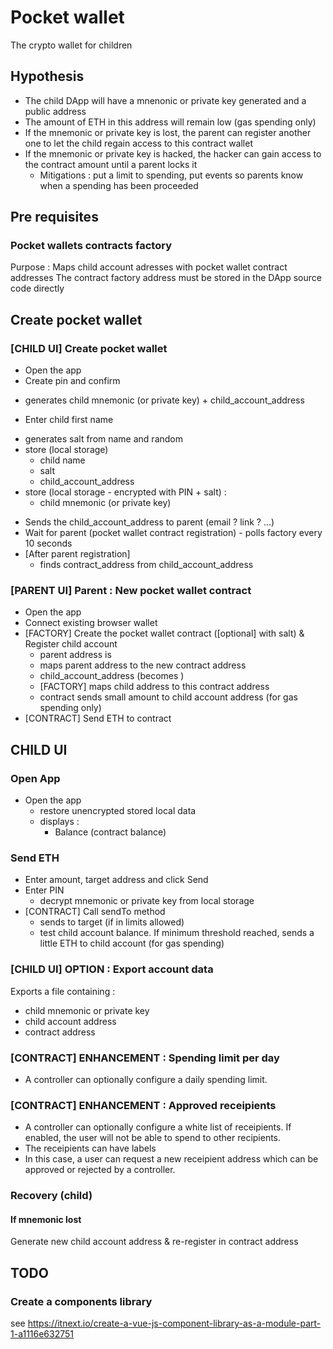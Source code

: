 # Pocket wallet

The crypto wallet for children

## Hypothesis

- The child DApp will have a mnenonic or private key generated and a public address
- The amount of ETH in this address will remain low (gas spending only)
- If the mnemonic or private key is lost, the parent can register another one to let the child regain access to this contract wallet
- If the mnemonic or private key is hacked, the hacker can gain access to the contract amount until a parent locks it
  - Mitigations : put a limit to spending, put events so parents know when a spending has been proceeded

## Pre requisites

### Pocket wallets contracts factory

Purpose : Maps child account adresses with pocket wallet contract addresses
The contract factory address must be stored in the DApp source code directly

## Create pocket wallet

### [CHILD UI] Create pocket wallet

+ Open the app
+ Create pin and confirm
- generates child mnemonic (or private key) + child_account_address
+ Enter child first name
- generates salt from name and random
- store (local storage)
  * child name
  * salt
  * child_account_address
- store (local storage - encrypted with PIN + salt) :
  * child mnemonic (or private key)
+ Sends the child_account_address to parent (email ? link ? ...)
+ Wait for parent (pocket wallet contract registration) - polls factory every 10 seconds
+ [After parent registration]
  - finds contract_address from child_account_address


### [PARENT UI] Parent : New pocket wallet contract

+ Open the app
+ Connect existing browser wallet
+ [FACTORY] Create the pocket wallet contract ([optional] with salt) & Register child account
  - parent address is <controller>
  - <controllers> maps parent address to the new contract address
  - child_account_address (becomes <user>)
  - [FACTORY] <users> maps child address to this contract address 
  - contract sends small amount to child account address (for gas spending only)
+ [CONTRACT] Send ETH to contract

## CHILD UI

### Open App

+ Open the app
  - restore unencrypted stored local data
  - displays :
    * Balance (contract balance)

### Send ETH

+ Enter amount, target address and click Send
+ Enter PIN
  - decrypt mnemonic or private key from local storage
+ [CONTRACT] Call sendTo method
  - sends to target (if in limits allowed)
  - test child account balance. If minimum threshold reached, sends a little ETH to child account (for gas spending)

### [CHILD UI] OPTION : Export account data

Exports a file containing :
- child mnemonic or private key
- child account address
- contract address

### [CONTRACT] ENHANCEMENT : Spending limit per day 

- A controller can optionally configure a daily spending limit.

### [CONTRACT] ENHANCEMENT : Approved receipients

- A controller can optionally configure a white list of receipients. If enabled, the user will not be able to spend to other recipients.
- The receipients can have labels
- In this case, a user can request a new receipient address which can be approved or rejected by a controller.


### Recovery (child)

#### If mnemonic lost

Generate new child account address & re-register <user> in contract address

## TODO

### Create a components library

see https://itnext.io/create-a-vue-js-component-library-as-a-module-part-1-a1116e632751

